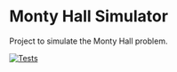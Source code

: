 # Monty Hall Simulator
Project to simulate the Monty Hall problem.

[![Tests](https://github.com/UtkarshKunwar/montyhallsim/actions/workflows/tests.yaml/badge.svg)](https://github.com/UtkarshKunwar/montyhallsim/actions/workflows/tests.yaml)
